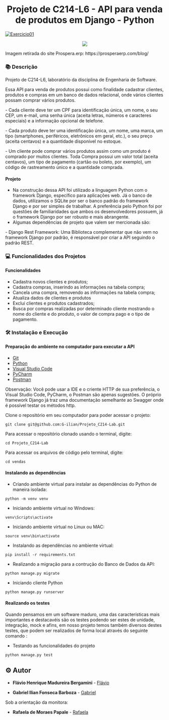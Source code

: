 <h1 align="center">Projeto de C214-L6 - API para venda de produtos em Django - Python</h1>

[![Exercicio01](https://github.com/G-ilian/Projeto_C214-Lab/actions/workflows/CIProjeto.yml/badge.svg)](https://github.com/G-ilian/Projeto_C214-Lab/actions)

<p align="center">
    <img src="https://prosperaerp.com/blog/wp-content/uploads/2018/04/registrar-compras.jpg">
</p>
Imagem retirada do site Prospera.erp: https://prosperaerp.com/blog/  

### :books: Descrição

<p>Projeto de C214-L6, laboratório da disciplina de Engenharia de Software.</p>
<p>Essa API para venda de produtos possui como finalidade cadastrar clientes, produtos e compras em um banco de dados relacional, onde vários clientes possam comprar vários produtos.</p>
<p> - Cada cliente deve ter um CPF para identificação única, um nome, o seu CEP, um e-mail, uma senha única (aceita letras, números e caracteres especiais) e a informação opcional de telefone. </p>
<p> - Cada produto deve ter uma identificação única, um nome, uma marca, um tipo (smartphones, periféricos, eletrônicos em geral, etc.), o seu preço (aceita centavos) e a quantidade disponível no estoque. </p>
<p> - Um cliente pode comprar vários produtos assim como um produto é comprado por muitos clientes. Toda Compra possui um valor total (aceita centavos), um tipo de pagamento (cartão ou boleto, por exemplo), um código de rastreamento único e a quantidade comprada. </p>

#### Projeto
- Na construção dessa API foi utilizado a linguagem Python com o framework Django, específico para aplicações web. Já o banco de dados, utilizamos o SQLite por ser o banco padrão do framework Django e por ser simples de trabalhar. A preferência pelo Python foi por questões de familiaridades que ambos os desenvolvedores possuem, já o framework Django por ser robusto e mais abrangente.
- Algumas dependências de projeto que valem ser mercionada são:</p>
<p> - Django Rest Framework: Uma Biblioteca complementar que não vem no framework Django por padrão, é responsável por criar a API seguindo o padrão REST.</p>

### :computer: Funcionalidades dos Projetos
#### Funcionalidades
- Cadastra novos clientes e produtos;
- Cadastra compras, inserindo as informações na tabela compra;
- Cancela uma compra, removendo as informações na tabela compra;
- Atualiza dados de clientes e produtos
- Exclui clientes e produtos cadastrados;
- Busca por compras realizadas por determinado cliente mostrando o nome do cliente e do produto, o valor de compra pago e o tipo de pagamento.

### :hammer_and_wrench: Instalação e Execução
#### Preparação do ambiente no computador para executar a API
- [Git](https://git-scm.com/)
- [Python](https://www.python.org/)
- [Visual Studio Code](https://code.visualstudio.com/download)
- [PyCharm](https://www.jetbrains.com/pt-br/pycharm/download/#section=windows)
- [Postman](https://www.postman.com/downloads/)

Observação: Você pode usar a IDE e o criente HTTP de sua preferência, o Visual Studio Code, PyCharm, o Postman são apenas sugestões. O próprio framework Django já traz uma documentação semelhante ao Swagger onde é possível testar os métodos http.

Clone o repositório em seu computador para poder acessar o projeto:
```
git clone git@github.com:G-ilian/Projeto_C214-Lab.git
```
Para acessar o repositório clonado usando o terminal, digite: 
```
cd Projeto_C214-Lab
```
Para acessar os arquivos de código pelo terminal, digite:
```
cd vendas
```

#### Instalando as dependências
* Criando ambiente virtual para instalar as dependências do Python de maneira isolada:
```
python -m venv venv
```
* Iniciando ambiente virtual no Windows:
```
venv\Scripts\activate
```
* Iniciando ambiente virtual no Linux ou MAC:
```
source venv\bin\activate
```
* Instalando as dependências no ambiente virtual:
```
pip install -r requirements.txt
```
* Realizando a migração para a contrução do Banco de Dados da API:
```
python manage.py migrate
```
* Iniciando cliente Python
```
python manage.py runserver
```
#### Realizando os testes 

<p>Quando pensamos em um software maduro, uma das características mais importantes e destacavéis são os testes podendo ser estes de unidade, integração, mock e afins, em nosso projeto temos também diversos destes testes, que podem ser realizados de forma local através do seguinte comando : </p>

* Testando as funcionalidades do projeto
```
python manage.py test
```

## :gear: Autor

* **Flávio Henrique Madureira Bergamini** - [Flávio](https://github.com/flaviobergamini)

* **Gabriel Ilian Fonseca Barboza** - [Gabriel](https://github.com/G-ilian) 

Sob a orientação da monitora:
* **Rafaela de Moraes Papale** - [Rafaela](https://github.com/RafaelaPapale)
